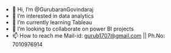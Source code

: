 - 👋 Hi, I’m @GurubaranGovindaraj
- 👀 I’m interested in data analytics 
- 🌱 I’m currently learning Tableau
- 💞️ I’m looking to collaborate on power BI projects
- 📫 How to reach me Mail-id: gurub1707@gmail.com || Ph.No: 7010976914

<!---
GurubaranGovindaraj/GurubaranGovindaraj is a ✨ special ✨ repository because its `README.md` (this file) appears on your GitHub profile.
You can click the Preview link to take a look at your changes.
--->
